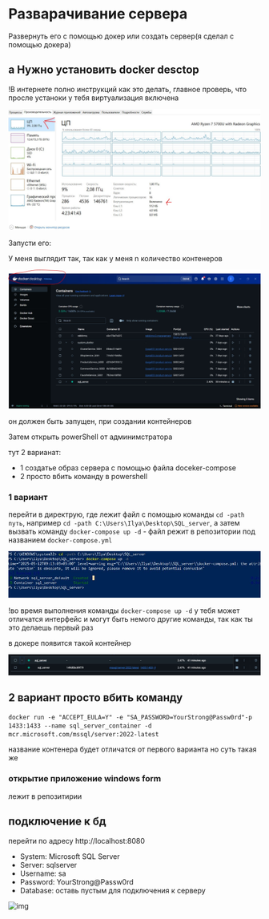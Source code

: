 # Разварачивание сервера

Развернуть его с помощью докер или создать сервер(я сделал с помощью докера)

## а Нужно установить docker desctop

!В интернете полно инструкций как это делать, главное проверь, что просле устаноки у тебя виртуализация включена

![img](https://github.com/IlyaGall/students/blob/main/img/4.JPG)

Запусти его: 

У меня выглядит так, так как у меня n количество контенеров

![img](https://github.com/IlyaGall/students/blob/main/img/1.JPG)

он должен быть запущен, при создании контейнеров

Затем открыть powerShell от админимстратора


тут 2 варианат: 

* 1 создатье образ сервера с помощью файла doceker-compose
* 2 просто вбить команду в powershell

### 1 вариант 

перейти в директрую, где лежит файл с помощью команды ```cd -path путь```, например ```cd -path C:\Users\Ilya\Desktop\SQL_server```, а затем вызвать команду ```docker-compose up -d``` - файл режит в репозитории под названием ```docker-compose.yml```

![img](https://github.com/IlyaGall/students/blob/main/img/2.JPG)

!во время выполнения команды ```docker-compose up -d``` у тебя может отличатся интерфейс и могут быть немого другие команды, так как ты это делаешь первый раз

в докере появится такой контейнер

![img](https://github.com/IlyaGall/students/blob/main/img/3.JPG)

## 2 вариант просто вбить команду 

```docker run -e "ACCEPT_EULA=Y" -e "SA_PASSWORD=YourStrong@Passw0rd"-p 1433:1433 --name sql_server_container -d mcr.microsoft.com/mssql/server:2022-latest``` 

название контенера будет отличатся от первого варианта но суть такая же


### открытие приложение windows form

лежит в репозитирии



## подключение к бд

перейти по адресу http://localhost:8080

* System: Microsoft SQL Server 
* Server: sqlserver 
*  Username: sa 
* Password: YourStrong@Passw0rd 
* Database: оставь пустым для подключения к серверу

![img](https://github.com/IlyaGall/students/blob/main/img/5.JPG)
